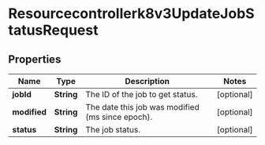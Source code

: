 

# Resourcecontrollerk8v3UpdateJobStatusRequest


## Properties

| Name | Type | Description | Notes |
|------------ | ------------- | ------------- | -------------|
|**jobId** | **String** | The ID of the job to get status. |  [optional] |
|**modified** | **String** | The date this job was modified (ms since epoch). |  [optional] |
|**status** | **String** | The job status. |  [optional] |



